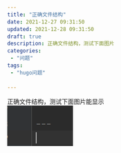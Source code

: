 ```yaml
---
title: "正确文件结构"
date: 2021-12-27 09:31:50 
updated: 2021-12-28 09:31:50 
draft: true
description: 正确文件结构，测试下面图片
categories: 
 - "问题"
tags:
 - "hugo问题"

---
```


正确文件结构，测试下面图片能显示  
![](https://raw.githubusercontent.com/lwmfjc/lwmfjc.github.io.resource/main/img/1640876199450.png)
